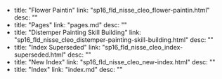   - title: "Flower Paintin"
    link: "sp16_fld_nisse_cleo_flower-paintin.html"
    desc: ""
  - title: "Pages"
    link: "pages.md"
    desc: ""
  - title: "Distemper Painting Skill Building"
    link: "sp16_fld_nisse_cleo_distemper-painting-skill-building.html"
    desc: ""
  - title: "Index Superseded"
    link: "sp16_fld_nisse_cleo_index-superseded.html"
    desc: ""
  - title: "New Index"
    link: "sp16_fld_nisse_cleo_new-index.html"
    desc: ""
  - title: "Index"
    link: "index.md"
    desc: ""
